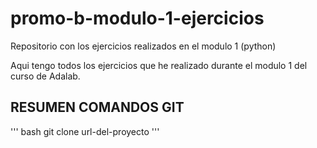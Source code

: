 # promo-b-modulo-1-ejercicios
Repositorio con los ejercicios realizados en el modulo 1 (python)

Aqui tengo todos los ejercicios que he realizado durante el modulo 1 del curso de Adalab. 

## RESUMEN COMANDOS GIT

''' bash git clone url-del-proyecto '''
